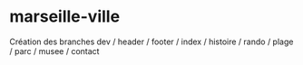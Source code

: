 # marseille-ville

Création des branches dev / header / footer / index / histoire / rando / plage / parc / musee / contact

